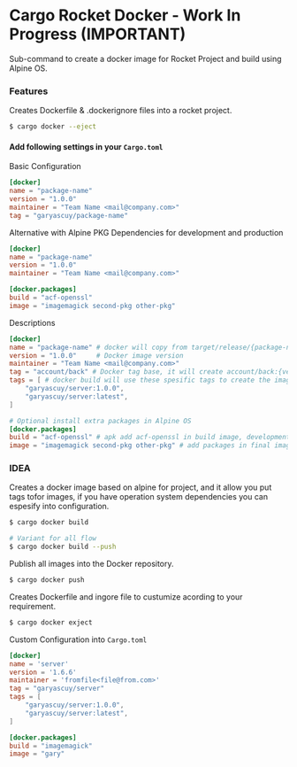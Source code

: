 # Cargo Rocket Docker - Work In Progress (IMPORTANT)

Sub-command to create a docker image for Rocket Project and build using Alpine OS.

### Features 

Creates Dockerfile & .dockerignore files into a rocket project.
```sh
$ cargo docker --eject
```

#### Add following settings in your `Cargo.toml`

Basic Configuration
```toml
[docker]
name = "package-name"
version = "1.0.0"
maintainer = "Team Name <mail@company.com>"
tag = "garyascuy/package-name"
```

Alternative with Alpine PKG Dependencies for development and production
```toml
[docker]
name = "package-name"
version = "1.0.0"
maintainer = "Team Name <mail@company.com>" 

[docker.packages]
build = "acf-openssl"
image = "imagemagick second-pkg other-pkg"
```

Descriptions
```toml
[docker]
name = "package-name" # docker will copy from target/release/{package-name}
version = "1.0.0"     # Docker image version
maintainer = "Team Name <mail@company.com>" 
tag = "account/back" # Docker tag base, it will create account/back:{version} and account/back:latest
tags = [ # docker build will use these spesific tags to create the images and publish
    "garyascuy/server:1.0.0",
    "garyascuy/server:latest",
]

# Optional install extra packages in Alpine OS
[docker.packages]
build = "acf-openssl" # apk add acf-openssl in build image, development dependencies
image = "imagemagick second-pkg other-pkg" # add packages in final image, production dependencies
```

### IDEA

Creates a docker image based on alpine for project, and it allow you put tags tofor images, if you have operation system dependencies you can espesify into configuration.

```sh
$ cargo docker build

# Variant for all flow
$ cargo docker build --push 
```

Publish all images into the Docker repository.
```sh
$ cargo docker push 
```

Creates Dockerfile and ingore file to custumize acording to your requirement.
```sh
$ cargo docker exject 
```

Custom Configuration into `Cargo.toml`
```toml
[docker]
name = 'server'
version = '1.6.6'
maintainer = 'fromfile<file@from.com>'
tag = "garyascuy/server"
tags = [
    "garyascuy/server:1.0.0",
    "garyascuy/server:latest",
]

[docker.packages]
build = "imagemagick"
image = "gary"
```
